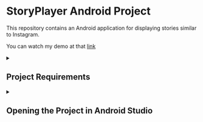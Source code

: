# StoryPlayer Android Project

This repository contains an Android application for displaying stories similar to Instagram.

You can watch my demo at that [link](https://drive.google.com/file/d/1P9CcWeYlI-YUQ18kNw8Vjno8vUHOaclM/view?usp=sharing)

<details><summary><h2> Project Requirements</h2></summary>

Create a UI component which will be a very simple version of Instagram’s Story Player.
The followings are what your module needs to be able to do.
1. Cubic transition among story groups.
2. Pause the story immediately when the users rest and hold, continue when lifted.
3. Go to the previous story and/or story group when users tapped left.
4. Go to the next story and/or story group when users tapped right.
5. Story media could be dummy images and videos on the internet to be downloaded by the player.
6. Duration for images is 5 seconds.
7. Durations for videos are their content length.
8. Each story in a story group should have an individual progress bar on top of the screen which arranges itself according to its duration.
9. While users swiping among story groups, story groups should start from the story they left off unless they are seeing for the first time.

</details>

<details><summary><h2> Opening the Project in Android Studio</h2></summary>


To open the project in Android Studio, follow these steps:

1. Clone the repository to your local machine.
2. Open Android Studio.
3. On the Welcome screen, click "Open an Existing Project".
4. Navigate to the cloned repository directory.
5. Open the `StoryPlayer` subdirectory as the project root.

6. You can follow the images to switch to the Android Scope also

<details><summary><h3> Screen Shots </h3></summary>
<img width="778" alt="Screenshot 2024-04-25 at 10 23 56" src="https://github.com/egecans/StoryPlayer/assets/87999176/57698548-ae54-4b87-8709-030d9f050ae1">
<img width="1393" alt="Screenshot 2024-04-25 at 11 11 51" src="https://github.com/egecans/StoryPlayer/assets/87999176/e54267c6-e267-4eb6-aa38-529257f6c934">
<img width="425" alt="Screenshot 2024-04-25 at 10 32 09" src="https://github.com/egecans/StoryPlayer/assets/87999176/fa068266-77a5-4419-b5ae-766420102412">
</details>


<details><summary><h3> If it couldn't work somehow you should do Invalidate caches </h3></summary>
<img width="1434" alt="Screenshot 2024-04-25 at 11 08 12" src="https://github.com/egecans/StoryPlayer/assets/87999176/4436c759-52c9-41f4-b606-71ead904316b">
<img width="781" alt="Screenshot 2024-04-25 at 11 08 55" src="https://github.com/egecans/StoryPlayer/assets/87999176/07dd091b-0195-411d-bb04-7e8da4e9ca4d">
<img width="1439" alt="Screenshot 2024-04-25 at 11 12 50" src="https://github.com/egecans/StoryPlayer/assets/87999176/5ec66d11-cacc-4c89-9668-80d1d12a1716">

</details>

<details><summary><h3> If your device is Android 11 or higher, select always install with package manager </h3></summary>
<img width="315" alt="Screenshot 2024-04-25 at 11 20 05" src="https://github.com/egecans/StoryPlayer/assets/87999176/46cdfb05-9577-4a36-8fd0-bf56a804a399">
<img width="1031" alt="Screenshot 2024-04-25 at 11 20 22" src="https://github.com/egecans/StoryPlayer/assets/87999176/39f7e558-554b-4779-bb1c-fe397acff632">
</details>

</details>



